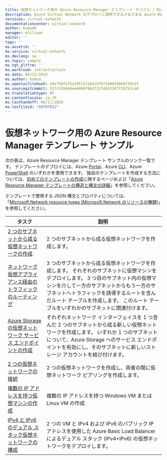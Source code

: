 ```yaml
---
title: 仮想ネットワーク用の Azure Resource Manager テンプレート サンプル | Microsoft Docs
description: Azure Virtual Network のデプロイに使用できるさまざまな Azure Resource Manager テンプレートについて説明します。
services: virtual-network
documentationcenter: virtual-network
author: KumudD
manager: mtillman
editor: ''
tags: ''
ms.assetid: ''
ms.service: virtual-network
ms.devlang: na
ms.topic: sample
ms.tgt_pltfrm: ''
ms.workload: infrastructure
ms.date: 04/22/2019
ms.author: kumud
ms.openlocfilehash: e6e759fa75e1957e726dc9f6f3d0035869f35e3f
ms.sourcegitcommit: 537c539344ee44b07862f317d453267f2b7b2ca6
ms.translationtype: HT
ms.contentlocale: ja-JP
ms.lasthandoff: 06/11/2020
ms.locfileid: "84707822"
---
```

# <a name="azure-resource-manager-template-samples-for-virtual-network"></a>仮想ネットワーク用の Azure Resource Manager テンプレート サンプル

次の表は、Azure Resource Manager テンプレート サンプルのリンク一覧です。 テンプレートのデプロイには、Azure [Portal](../azure-resource-manager/templates/deploy-portal.md?toc=%2fazure%2fvirtual-network%2ftoc.json)、Azure [CLI](../azure-resource-manager/templates/deploy-cli.md?toc=%2fazure%2fvirtual-network%2ftoc.json)、Azure [PowerShell](../azure-resource-manager/templates/deploy-powershell.md?toc=%2fazure%2fvirtual-network%2ftoc.json) のいずれかを使用できます。 独自のテンプレートを作成する方法については、[初めてのテンプレートの作成](../azure-resource-manager/resource-manager-create-first-template.md?toc=%2fazure%2fvirtual-network%2ftoc.json)に関するページおよび「[Azure Resource Manager テンプレートの構造と構文の詳細](../azure-resource-manager/templates/template-syntax.md?toc=%2fazure%2fvirtual-network%2ftoc.json)」を参照してください。

テンプレートで使用する JSON 構文とプロパティについては、「[Microsoft.Network resource types (Microsoft.Network のリソースの種類)](/azure/templates/microsoft.network/allversions)」を参照してください。


| タスク | 説明 |
|----|----|
|[2 つのサブネットから成る仮想ネットワークの作成](https://github.com/Azure/azure-quickstart-templates/tree/master/101-vnet-two-subnets)| 2 つのサブネットから成る仮想ネットワークを作成します。|
|[ネットワーク仮想アプライアンス経由のトラフィックのルーティング](https://github.com/Azure/azure-quickstart-templates/tree/master/201-userdefined-routes-appliance)| 3 つのサブネットから成る仮想ネットワークを作成します。 それぞれのサブネットに仮想マシンをデプロイします。 3 つ目のサブネット内の仮想マシンを介して一方のサブネットからもう一方のサブネットへトラフィックを誘導するルートを含んだルート テーブルを作成します。 このルート テーブルをいずれかのサブネットに関連付けます。|
|[Azure Storage の仮想ネットワーク サービス エンドポイントの作成](https://github.com/Azure/azure-quickstart-templates/tree/master/201-vnet-2subnets-service-endpoints-storage-integration)|それぞれネットワーク インターフェイスを 1 つ含んだ 2 つのサブネットから成る新しい仮想ネットワークを作成します。 いずれか 1 つのサブネットについて、Azure Storage へのサービス エンドポイントを有効にし、そのサブネットに新しいストレージ アカウントを結び付けます。|
|[2 つの仮想ネットワークの接続](https://github.com/Azure/azure-quickstart-templates/tree/master/201-vnet-to-vnet-peering)| 2 つの仮想ネットワークを作成し、両者の間に仮想ネットワーク ピアリングを作成します。|
|[複数の IP アドレスを持つ仮想マシンの作成](https://github.com/Azure/azure-quickstart-templates/tree/master/101-vm-multiple-ipconfig)| 複数の IP アドレスを持つ Windows VM または Linux VM の作成|
|[IPv4 と IPv6 のデュアル スタック仮想ネットワークの構成](https://github.com/Azure/azure-quickstart-templates/tree/master/ipv6-in-vnet)|2 つの VM と IPv4 および IPv6 のパブリック IP アドレスを使用した Azure Basic Load Balancer によるデュアル スタック (IPv4+IPv6) の仮想ネットワークをデプロイします。 |
